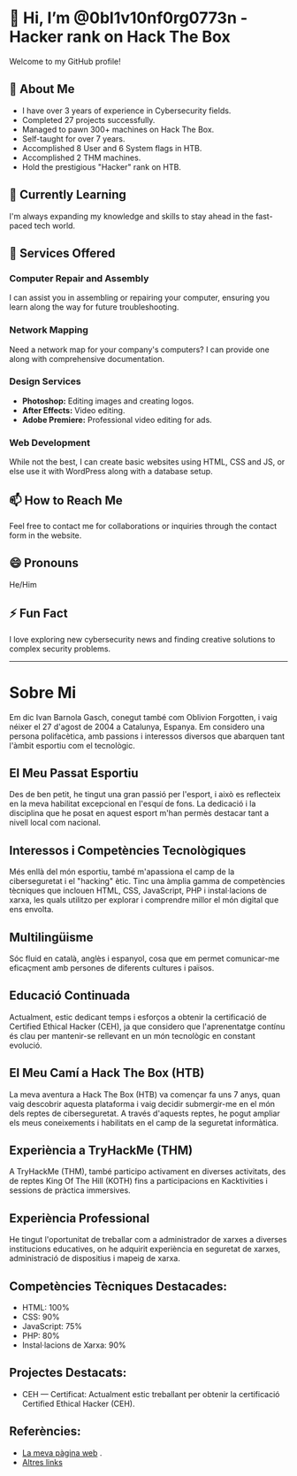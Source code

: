 # 👋 Hi, I’m @0bl1v10nf0rg0773n - Hacker rank on Hack The Box

Welcome to my GitHub profile! 

## 👀 About Me
- I have over 3 years of experience in Cybersecurity fields.
- Completed 27 projects successfully.
- Managed to pawn 300+ machines on Hack The Box.
- Self-taught for over 7 years.
- Accomplished 8 User and 6 System flags in HTB.
- Accomplished 2 THM machines.
- Hold the prestigious "Hacker" rank on HTB.

## 🌱 Currently Learning
I'm always expanding my knowledge and skills to stay ahead in the fast-paced tech world.

## 💼 Services Offered
### Computer Repair and Assembly
I can assist you in assembling or repairing your computer, ensuring you learn along the way for future troubleshooting.

### Network Mapping
Need a network map for your company's computers? I can provide one along with comprehensive documentation.

### Design Services
- **Photoshop:** Editing images and creating logos.
- **After Effects:** Video editing.
- **Adobe Premiere:** Professional video editing for ads.
  
### Web Development
While not the best, I can create basic websites using HTML, CSS and JS, or else use it with WordPress along with a database setup.

## 📫 How to Reach Me
Feel free to contact me for collaborations or inquiries through the contact form in the website.

## 😄 Pronouns
He/Him

## ⚡ Fun Fact
I love exploring new cybersecurity news and finding creative solutions to complex security problems.

-------------------------------------------------------------------------------------------------------------

# Sobre Mi

Em dic Ivan Barnola Gasch, conegut també com Oblivion Forgotten, i vaig néixer el 27 d'agost de 2004 a Catalunya, Espanya. Em considero una persona polifacètica, amb passions i interessos diversos que abarquen tant l'àmbit esportiu com el tecnològic.

## El Meu Passat Esportiu

Des de ben petit, he tingut una gran passió per l'esport, i això es reflecteix en la meva habilitat excepcional en l'esquí de fons. La dedicació i la disciplina que he posat en aquest esport m'han permès destacar tant a nivell local com nacional.

## Interessos i Competències Tecnològiques

Més enllà del món esportiu, també m'apassiona el camp de la ciberseguretat i el "hacking" ètic. Tinc una àmplia gamma de competències tècniques que inclouen HTML, CSS, JavaScript, PHP i instal·lacions de xarxa, les quals utilitzo per explorar i comprendre millor el món digital que ens envolta.

## Multilingüisme

Sóc fluid en català, anglès i espanyol, cosa que em permet comunicar-me eficaçment amb persones de diferents cultures i països.

## Educació Continuada

Actualment, estic dedicant temps i esforços a obtenir la certificació de Certified Ethical Hacker (CEH), ja que considero que l'aprenentatge contínu és clau per mantenir-se rellevant en un món tecnològic en constant evolució.

## El Meu Camí a Hack The Box (HTB)

La meva aventura a Hack The Box (HTB) va començar fa uns 7 anys, quan vaig descobrir aquesta plataforma i vaig decidir submergir-me en el món dels reptes de ciberseguretat. A través d'aquests reptes, he pogut ampliar els meus coneixements i habilitats en el camp de la seguretat informàtica.

## Experiència a TryHackMe (THM)

A TryHackMe (THM), també participo activament en diverses activitats, des de reptes King Of The Hill (KOTH) fins a participacions en Kacktivities i sessions de pràctica immersives.

## Experiència Professional

He tingut l'oportunitat de treballar com a administrador de xarxes a diverses institucions educatives, on he adquirit experiència en seguretat de xarxes, administració de dispositius i mapeig de xarxa.

## Competències Tècniques Destacades:

- HTML: 100%
- CSS: 90%
- JavaScript: 75%
- PHP: 80%
- Instal·lacions de Xarxa: 90%

## Projectes Destacats:

- CEH — Certificat: Actualment estic treballant per obtenir la certificació Certified Ethical Hacker (CEH).

## Referències:

- [La meva pàgina web](https://ivan-vcard.xyz) .
- [Altres links](https://linktr.ee/OblivionForgotten)
